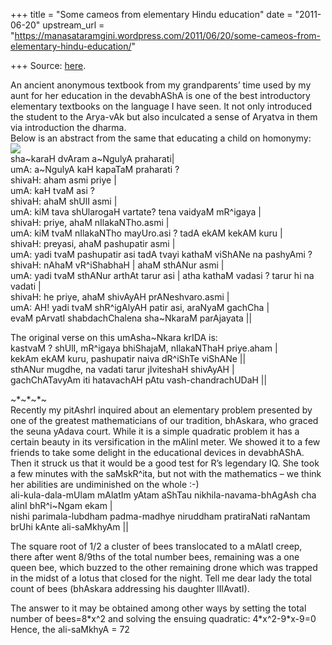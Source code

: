 +++
title = "Some cameos from elementary Hindu education"
date = "2011-06-20"
upstream_url = "https://manasataramgini.wordpress.com/2011/06/20/some-cameos-from-elementary-hindu-education/"

+++
Source: [here](https://manasataramgini.wordpress.com/2011/06/20/some-cameos-from-elementary-hindu-education/).

An ancient anonymous textbook from my grandparents’ time used by my aunt
for her education in the devabhAShA is one of the best introductory
elementary textbooks on the language I have seen. It not only introduced
the student to the Arya-vAk but also inculcated a sense of Aryatva in
them via introduction the dharma.  
Below is an abstract from the same that educating a child on homonymy:  
[![](https://lh3.googleusercontent.com/-qdt_hhlkxqg/Tf7srT1nw6I/AAAAAAAACIA/_fBlI-w2oEQ/s400/umAshaMkara.JPG)](https://picasaweb.google.com/lh/photo/aKfxOlS4rNsIFXaYJGdHCw?feat=embedwebsite)  
sha\~karaH dvAram a\~NgulyA praharati\|  
umA: a\~NgulyA kaH kapaTaM praharati ?  
shivaH: aham asmi priye \|  
umA: kaH tvaM asi ?  
shivaH: ahaM shUlI asmi \|  
umA: kiM tava shUlarogaH vartate? tena vaidyaM mR^igaya \|  
shivaH: priye, ahaM nIlakaNTho.asmi \|  
umA: kiM tvaM nIlakaNTho mayUro.asi ? tadA ekAM kekAM kuru \|  
shivaH: preyasi, ahaM pashupatir asmi \|  
umA: yadi tvaM pashupatir asi tadA tvayi kathaM viShANe na pashyAmi ?  
shivaH: nAhaM vR^iShabhaH \| ahaM sthANur asmi \|  
umA: yadi tvaM sthANur arthAt tarur asi \| atha kathaM vadasi ? tarur hi
na vadati \|  
shivaH: he priye, ahaM shivAyAH prANeshvaro.asmi \|  
umA: AH! yadi tvaM shR^igAlyAH patir asi, araNyaM gachCha \|  
evaM pArvatI shabdachChalena sha\~NkaraM parAjayata \|\|

The original verse on this umAsha\~Nkara krIDA is:  
kastvaM ? shUlI, mR^igaya bhiShajaM, nIlakaNThaH priye.aham \|  
kekAm ekAM kuru, pashupatir naiva dR^iShTe viShANe \|\|  
sthANur mugdhe, na vadati tarur jIviteshaH shivAyAH \|  
gachChATavyAm iti hatavachAH pAtu vash-chandrachUDaH \|\|

\~\*\~\*\~\*\~  
Recently my pitAshrI inquired about an elementary problem presented by
one of the greatest mathematicians of our tradition, bhAskara, who
graced the seuna yAdava court. While it is a simple quadratic problem it
has a certain beauty in its versification in the mAlinI meter. We showed
it to a few friends to take some delight in the educational devices in
devabhAShA. Then it struck us that it would be a good test for R’s
legendary IQ. She took a few minutes with the saMskR^ita, but not with
the mathematics – we think her abilities are undiminished on the whole
:-)  
ali-kula-dala-mUlam mAlatIm yAtam aShTau nikhila-navama-bhAgAsh cha
alinI bhR^i\~Ngam ekam \|  
nishi parimala-lubdham padma-madhye niruddham pratiraNati raNantam brUhi
kAnte ali-saMkhyAm \|\|

The square root of 1/2 a cluster of bees translocated to a mAlatI creep,
there after went 8/9ths of the total number bees, remaining was a one
queen bee, which buzzed to the other remaining drone which was trapped
in the midst of a lotus that closed for the night. Tell me dear lady the
total count of bees (bhAskara addressing his daughter lIlAvatI).

The answer to it may be obtained among other ways by setting the total
number of bees=8\*x^2 and solving the ensuing quadratic:
4\*x^2-9\*x-9=0  
Hence, the ali-saMkhyA = 72

